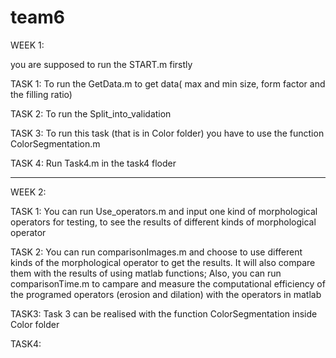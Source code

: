 # team6

WEEK 1:

you are supposed to run the START.m firstly

TASK 1: To run the GetData.m to get data( max and min size, form factor and the filling ratio)

TASK 2: To run the Split_into_validation

TASK 3: To run this task (that is in Color folder) you have to use the function ColorSegmentation.m

TASK 4: Run Task4.m in the task4 floder

-----------------------------------------------------------------------------------------------------

WEEK 2:

TASK 1: You can run Use_operators.m and input one kind of morphological operators for testing, to see the results of different kinds of  morphological operator

TASK 2: You can run comparisonImages.m and choose to use different kinds of the morphological operator to get the results. It will also compare them with the results of using matlab functions; Also, you can run comparisonTime.m to campare and measure the computational efficiency of the programed operators (erosion and dilation) with the operators in matlab  

TASK3: Task 3 can be realised with the function ColorSegmentation inside Color folder

TASK4: 
